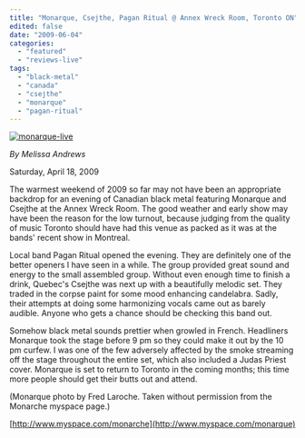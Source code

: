```yaml
---
title: "Monarque, Csejthe, Pagan Ritual @ Annex Wreck Room, Toronto ON"
edited: false
date: "2009-06-04"
categories:
  - "featured"
  - "reviews-live"
tags:
  - "black-metal"
  - "canada"
  - "csejthe"
  - "monarque"
  - "pagan-ritual"
---
```


[![monarque-live](http://www.hellbound.ca/wp-content/uploads/2009/06/monarque-live-300x200.jpg "monarque-live")](http://www.hellbound.ca/wp-content/uploads/2009/06/monarque-live.jpg)

_By Melissa Andrews_

Saturday, April 18, 2009

The warmest weekend of 2009 so far may not have been an appropriate backdrop for an evening of Canadian black metal featuring Monarque and Csejthe at the Annex Wreck Room. The good weather and early show may have been the reason for the low turnout, because judging from the quality of music Toronto should have had this venue as packed as it was at the bands' recent show in Montreal.

Local band Pagan Ritual opened the evening. They are definitely one of the better openers I have seen in a while. The group provided great sound and energy to the small assembled group. Without even enough time to finish a drink, Quebec's Csejthe was next up with a beautifully melodic set. They traded in the corpse paint for some mood enhancing candelabra. Sadly, their attempts at doing some harmonizing vocals came out as barely audible. Anyone who gets a chance should be checking this band out.

Somehow black metal sounds prettier when growled in French. Headliners Monarque took the stage before 9 pm so they could make it out by the 10 pm curfew. I was one of the few adversely affected by the smoke streaming off the stage throughout the entire set, which also included a Judas Priest cover. Monarque is set to return to Toronto in the coming months; this time more people should get their butts out and attend.

(Monarque photo by Fred Laroche. Taken without permission from the Monarche myspace page.)

[http://www.myspace.com/monarche](http://www.myspace.com/monarque)
